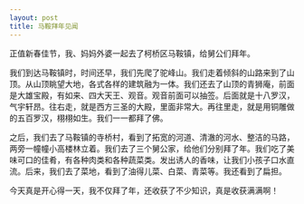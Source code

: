 ```yaml
---
layout: post
title: 马鞍拜年见闻
---
```



正值新春佳节，我、妈妈外婆一起去了柯桥区马鞍镇，给舅公们拜年。

我们到达马鞍镇时，时间还早，我们先爬了驼峰山。我们走着倾斜的山路来到了山顶。从山顶眺望大地，各式各样的建筑融为一体。我们还去了山顶的青狮庵，前面是大雄宝殿，有如来、四大天王、观音。观音前面可以抽签。后面就是十八罗汉，气宇轩昂。往右走，就是西方三圣的大殿，里面非常大。再往里走，就是用铜雕做的五百罗汉，栩栩如生。我们一一都拜了佛。

之后，我们去了马鞍镇的寺桥村，看到了拓宽的河道、清澈的河水、整洁的马路，两旁一幢幢小高楼林立着。我们去了三个舅公家，给他们分别拜了年。我们吃了美味可口的佳肴，有各种肉类和各种蔬菜类。发出诱人的香味，让我们小孩子口水直流。后来，我们去了菜地，看到了油得儿菜、白菜、青菜等。我还看到了扁担。

今天真是开心得一天，我不仅拜了年，还收获了不少知识，真是收获满满啊！
